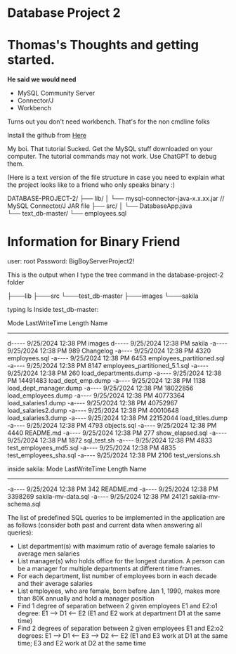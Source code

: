 # Database Project 2
 
# Thomas's Thoughts and getting started.
**He said we would need**
- MySQL Community Server
- Connector/J
- Workbench

Turns out you don't need workbench. That's for the non cmdline folks

Install the github from [Here](github.com/datacharmer/test_db)
 

 My boi. That tutorial Sucked. Get the MySQL stuff downloaded on your computer. The tutorial commands may not work. Use ChatGPT to debug them. 

 (Here is a text version of the file structure in case you need to explain what the project looks like to a friend who only speaks binary :)

 DATABASE-PROJECT-2/
├── lib/
│   └── mysql-connector-java-x.x.xx.jar  // MySQL Connector/J JAR file
├── src/
│   └── DatabaseApp.java                   
└── text_db-master/
    └── employees.sql



# Information for Binary Friend

user: root 
Password: BigBoyServerProject2!

This is the output when I type the tree command in the database-project-2 folder

├───lib
├───src
└───test_db-master
    ├───images
    └───sakila

typing ls Inside test_db-master:

Mode                 LastWriteTime         Length Name
----                 -------------         ------ ----
d-----         9/25/2024  12:38 PM                images
d-----         9/25/2024  12:38 PM                sakila
-a----         9/25/2024  12:38 PM            989 Changelog
-a----         9/25/2024  12:38 PM           4320 employees.sql
-a----         9/25/2024  12:38 PM           6453 employees_partitioned.sql
-a----         9/25/2024  12:38 PM           8147 employees_partitioned_5.1.sql
-a----         9/25/2024  12:38 PM            260 load_departments.dump
-a----         9/25/2024  12:38 PM       14491483 load_dept_emp.dump
-a----         9/25/2024  12:38 PM           1138 load_dept_manager.dump
-a----         9/25/2024  12:38 PM       18022856 load_employees.dump
-a----         9/25/2024  12:38 PM       40773364 load_salaries1.dump
-a----         9/25/2024  12:38 PM       40752967 load_salaries2.dump
-a----         9/25/2024  12:38 PM       40010648 load_salaries3.dump
-a----         9/25/2024  12:38 PM       22152044 load_titles.dump
-a----         9/25/2024  12:38 PM           4793 objects.sql
-a----         9/25/2024  12:38 PM           4440 README.md
-a----         9/25/2024  12:38 PM            277 show_elapsed.sql
-a----         9/25/2024  12:38 PM           1872 sql_test.sh
-a----         9/25/2024  12:38 PM           4833 test_employees_md5.sql
-a----         9/25/2024  12:38 PM           4835 test_employees_sha.sql
-a----         9/25/2024  12:38 PM           2106 test_versions.sh


inside sakila:
Mode                 LastWriteTime         Length Name
----                 -------------         ------ ----
-a----         9/25/2024  12:38 PM            342 README.md
-a----         9/25/2024  12:38 PM        3398269 sakila-mv-data.sql
-a----         9/25/2024  12:38 PM          24121 sakila-mv-schema.sql

The list of predefined SQL queries to be implemented in the application are as follows (consider both past and current data when answering all queries):  
- List department(s) with maximum ratio of average female salaries to average men salaries 
- List manager(s) who holds office for the longest duration. A person can be a manager for multiple departments at different time frames.
- For each department, list number of employees born in each decade and their average salaries
- List employees, who are female, born before Jan 1, 1990, makes more than 80K annually and hold a manager position
- Find 1 degree of separation between 2 given employees E1 and E2:o1 degree: E1 --> D1 <-- E2 (E1 and E2 work at department D1 at the same time)
- Find 2 degrees of separation between 2 given employees E1 and E2:o2 degrees: E1 --> D1 <-- E3 --> D2 <-- E2 (E1 and E3 work at D1 at the same time; E3 and E2 work at D2 at the same time